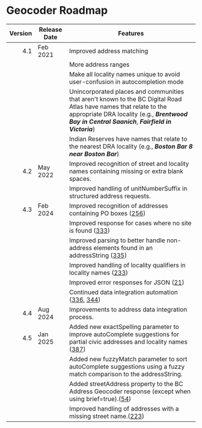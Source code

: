 # Geocoder Roadmap
Version | Release Date | Features
-------: | --------------- | -------------
4.1|Feb 2021|Improved address matching
|||More address ranges
|||Make all locality names unique to avoid user-confusion in autocompletion mode
|||Unincorporated places and communities that aren't known to the BC Digital Road Atlas have names that relate to the appropriate DRA locality (e.g., ***Brentwood Bay in Central Saanich***, ***Fairfield in Victoria***)
|||Indian Reserves have names that relate to the nearest DRA locality (e.g., ***Boston Bar 8 near Boston Bar***)
4.2|May 2022| Improved recognition of street and locality names containing missing or extra blank spaces.
|||Improved handling of unitNumberSuffix in structured address requests.
4.3|Feb 2024| Improved recognition of addresses containing PO boxes ([256](https://github.com/bcgov/ols-geocoder/issues/256))
|||Improved response for cases where no site is found ([333](https://github.com/bcgov/ols-geocoder/issues/333))
|||Improved parsing to better handle non-address elements found in an addressString ([335](https://github.com/bcgov/ols-geocoder/issues/335))
|||Improved handling of locality qualifiers in locality names ([233](https://github.com/bcgov/ols-geocoder/issues/233))
|||Improved error responses for JSON ([21](https://github.com/bcgov/ols-geocoder/issues/21))
|||Continued data integration automation ([336](https://github.com/bcgov/ols-geocoder/issues/336), [344](https://github.com/bcgov/ols-geocoder/issues/344))
4.4|Aug 2024| Improvements to address data integration process.
4.5|Jan 2025| Added new exactSpelling parameter to improve autoComplete suggestions for partial civic addresses and locality names ([387](https://github.com/bcgov/ols-geocoder/issues/387))
|||Added new fuzzyMatch parameter to sort autoComplete suggestions using a fuzzy match comparison to the addressString.
|||Added streetAddress property to the BC Address Geocoder response (except when using brief=true).([54](https://github.com/bcgov/ols-geocoder/issues/54))
|||Improved handling of addresses with a missing street name.([223](https://github.com/bcgov/ols-geocoder/issues/223))
